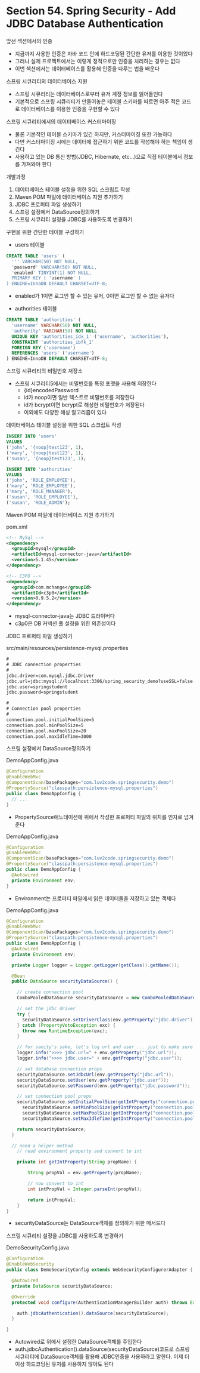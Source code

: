 # Section 54. Spring Security - Add JDBC Database Authentication

앞선 섹션에서의 인증

- 지금까지 사용한 인증은 자바 코드 안에 하드코딩된 간단한 유저를 이용한 것이었다
- 그러나 실제 프로젝트에서는 이렇게 정적으로만 인증을 처리하는 경우는 없다
- 이번 섹션에서는 데이터베이스를 활용해 인증을 다루는 법을 배운다

스프링 시큐리티의 데이터베이스 지원

- 스프링 시큐리티는 데이터베이스로부터 유저 계정 정보를 읽어들인다
- 기본적으로 스프링 시큐리티가 만들어놓은 테이블 스키마를 따르면 아주 적은 코드로 데이터베이스를 이용한 인증을 구현할 수 있다

스프링 시큐리티에서의 데이터베이스 커스터마이징

- 물론 기본적인 테이블 스키마가 있긴 하지만, 커스터마이징 또한 가능하다
- 다만 커스터마이징 시에는 데이터에 접근하기 위한 코드를 작성해야 하는 책임이 생긴다
- 사용하고 있는 DB 통신 방법(JDBC, Hibernate, etc...)으로 직접 테이블에서 정보를 가져와야 한다

개발과정

1. 데이터베이스 테이블 설정을 위한 SQL 스크립트 작성
2. Maven POM 파일에 데이터베이스 지원 추가하기
3. JDBC 프로퍼티 파일 생성하기
4. 스프링 설정에서 DataSource정의하기
5. 스프링 시큐리티 설정을 JDBC를 사용하도록 변경하기

구현을 위한 간단한 테이블 구성하기

- users 테이블

```sql
CREATE TABLE 'users' (
  ''' VARCHAR(50) NOT NULL,
  'password' VARCHAR(50) NOT NULL,
  'enabled' TINYINT(1) NOT NULL,
  PRIMARY KEY ( 'username' )
) ENGINE=InnoDB DEFAULT CHARSET=UTF-8;
```

- enabled가 1이면 로그인 할 수 있는 유저, 0이면 로그인 할 수 없는 유저다

* authorities 테이블

```sql
CREATE TABLE 'authorities' (
  'username' VARCHAR(50) NOT NULL,
  'authority' VARCHAR(50) NOT NULL
  UNIQUE KEY 'authorities_idx_1' ('username', 'authorities'),
  CONSTRAINT 'authorities_ibfk_1'
  FOREIGN KEY ('username')
  REFERENCES 'users' ('username')
) ENGINE=InnoDB DEFAULT CHARSET=UTF-8;
```

스프링 시큐리티의 비밀번호 저장소

- 스프링 시큐리티5에서는 비밀번호를 특정 포맷을 사용해 저장한다
  - {id}encodedPassword
  - id가 noop이면 일반 텍스트로 비밀번호를 저장한다
  - id가 bcrypt이면 bcrypt로 해싱한 비밀번호가 저장된다
  - 이외에도 다양한 해싱 알고리즘이 있다

데이터베이스 테이블 설정을 위한 SQL 스크립트 작성

```sql
INSERT INTO 'users'
VALUES
('john', '{noop}test123', 1),
('mary', '{noop}test123', 1),
('susan', '{noop}test123', 1);
```

```sql
INSERT INTO 'authorities'
VALUES
('john', 'ROLE_EMPLOYEE'),
('mary', 'ROLE_EMPLOYEE'),
('mary', 'ROLE_MANAGER'),
('susan', 'ROLE_EMPLOYEE'),
('susan', 'ROLE_ADMIN');
```

Maven POM 파일에 데이터베이스 지원 추가하기

pom.xml

```xml
<!-- MySql -->
<dependency>
  <groupId>mysql</groupId>
  <artifactId>mysql-connector-java</artifactId>
  <version>5.1.45</version>
</dependency>

<!-- C3PO -->
<dependency>
  <groupId>com.mchange</groupId>
  <artifactId>c3p0</artifactId>
  <version>0.9.5.2</version>
</dependency>
```

- mysql-connector-java는 JDBC 드라이버다
- c3p0은 DB 커넥션 풀 설정을 위한 의존성이다

JDBC 프로퍼티 파일 생성하기

src/main/resources/persistence-mysql.properties

```txt
#
# JDBC connection properties
#
jdbc.driver=com.mysql.jdbc.Driver
jdbc.url=jdbc:mysql://localhost:3306/spring_security_demo?useSSL=false
jdbc.user=springstudent
jdbc.password=springstudent

#
# Connection pool properties
#
connection.pool.initialPoolSize=5
connection.pool.minPoolSize=5
connection.pool.maxPoolSize=20
connection.pool.maxIdleTime=3000
```

스프링 설정에서 DataSource정의하기

DemoAppConfig.java

```java
@Configuration
@EnableWebMvc
@ComponentScan(basePackages="com.luv2code.springsecurity.demo")
@PropertySource("classpath:persistence-mysql.properties")
public class DemoAppConfig {
  // ...
}
```

- PropertySource애노테이션에 위에서 작성한 프로퍼티 파일의 위치를 인자로 넘겨준다

DemoAppConfig.java

```java
@Configuration
@EnableWebMvc
@ComponentScan(basePackages="com.luv2code.springsecurity.demo")
@PropertySource("classpath:persistence-mysql.properties")
public class DemoAppConfig {
  @Autowired
  private Environment env;
}
```

- Environment는 프로퍼티 파일에서 읽은 데이터들을 저장하고 있는 객체다

DemoAppConfig.java

```java
@Configuration
@EnableWebMvc
@ComponentScan(basePackages="com.luv2code.springsecurity.demo")
@PropertySource("classpath:persistence-mysql.properties")
public class DemoAppConfig {
  @Autowired
  private Environment env;

  private Logger logger = Logger.getLogger(getClass().getName());

  @Bean
  public DataSource securityDataSource() {

    // create connection pool
    ComboPooledDataSource securityDataSource = new ComboPooledDataSource();

    // set the jdbc driver
    try {
      securityDataSource.setDriverClass(env.getProperty("jdbc.driver"));
    } catch (PropertyVetoException exc) {
      throw new RuntimeException(exc);
    }

    // for sanity's sake, let's log url and user ... just to make sure we are reading the data
    logger.info(">>>> jdbc.url=" + env.getProperty("jdbc.url"));
    logger.info(">>>> jdbc.user=" + env.getProperty("jdbc.user"));

    // set database connection props
    securityDataSource.setJdbcUrl(env.getProperty("jdbc.url"));
    securityDataSource.setUser(env.getProperty("jdbc.user"));
    securityDataSource.setPassword(env.getProperty("jdbc.password"));

    // set connection pool props
    securityDataSource.setInitialPoolSize(getIntProperty("connection.pool.initialPoolSize"));
	  securityDataSource.setMinPoolSize(getIntProperty("connection.pool.minPoolSize"));
	  securityDataSource.setMaxPoolSize(getIntProperty("connection.pool.maxPoolSize"));
	  securityDataSource.setMaxIdleTime(getIntProperty("connection.pool.maxIdleTime"));

    return securityDataSource;
  }

  // need a helper method
	// read environment property and convert to int

	private int getIntProperty(String propName) {

		String propVal = env.getProperty(propName);

		// now convert to int
		int intPropVal = Integer.parseInt(propVal);

		return intPropVal;
	}
}
```

- securityDataSource는 DataSource객체를 정의하기 위한 메서드다

스프링 시큐리티 설정을 JDBC를 사용하도록 변경하기

DemoSecurityConfig.java

```java
@Configuration
@EnableWebSecurity
public class DemoSecurityConfig extends WebSecurityConfigurerAdapter {

  @Autowired
  private DataSource securityDataSource;

  @Override
  protected void configure(AuthenticationManagerBuilder auth) throws Exception {

    auth.jdbcAuthentication().dataSource(securityDataSource);
  }

}
```

- Autowired로 위에서 설정한 DataSource객체를 주입한다
- auth.jdbcAuthentication().dataSource(securityDataSource)코드로 스프링 시큐리티에 DataSource객체를 활용해 JDBC인증을 사용하라고 말한다. 이제 더이상 하드코딩된 유저를 사용하지 않아도 된다

